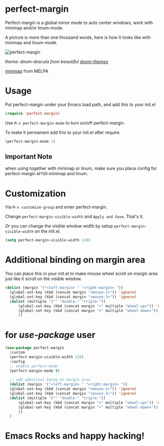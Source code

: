 perfect-margin
==============

Perfect-margin is a global minor mode to auto center windows, work with minimap and/or linum-mode.

A picture is more than one thousand words, here is how it looks like with minimap and linum-mode.

<span class="image-600">![perfect-margin](https://raw.githubusercontent.com/mpwang/perfect-margin/master/perfect-margin.gif)</span>

_theme: doom-dracula from beautiful [doom-themes](https://github.com/hlissner/emacs-doom-themes)_

[minimap](http://elpa.gnu.org/packages/minimap.html) from MELPA

# Usage

Put perfect-margin under your Emacs load path, and add this to your init.el

```lisp
(require 'perfect-margin)
```


Use `M-x perfect-margin-mode` to turn on/off perfect-margin.

To make it permanent add this to your init.el after require.
```lisp
(perfect-margin-mode 1)
```

## Important Note
when using together with minimap or linum, make sure you place config for perfect-margin `AFTER` minimap and linum.

# Customization

Via `M-x customize-group` and enter perfect-margin.

Change `perfect-margin-visible-width` and `Apply and Save`. That's it.

*Or* you can change the visible window width by setup `perfect-margin-visible-width` on the init.el.

```lisp
(setq perfect-margin-visible-width 128)
```

# Additional binding on margin area

You can place this in your init.el to make mouse wheel scroll on margin area just like it scroll on the visible window.

```lisp
(dolist (margin '("<left-margin> " "<right-margin> "))
  (global-set-key (kbd (concat margin "<mouse-1>")) 'ignore)
  (global-set-key (kbd (concat margin "<mouse-3>")) 'ignore)
  (dolist (multiple '("" "double-" "triple-"))
      (global-set-key (kbd (concat margin "<" multiple "wheel-up>")) 'mwheel-scroll)
      (global-set-key (kbd (concat margin "<" multiple "wheel-down>")) 'mwheel-scroll)
      ))
```

# for *use-package* user

```lisp
(use-package perfect-margin
  :custom
  (perfect-margin-visible-width 128)
  :config
  ;; enable perfect-mode
  (perfect-margin-mode t)
  
  ;; add additinal bding on margin area
  (dolist (margin '("<left-margin> " "<right-margin> "))
  (global-set-key (kbd (concat margin "<mouse-1>")) 'ignore)
  (global-set-key (kbd (concat margin "<mouse-3>")) 'ignore)
  (dolist (multiple '("" "double-" "triple-"))
      (global-set-key (kbd (concat margin "<" multiple "wheel-up>")) 'mwheel-scroll)
      (global-set-key (kbd (concat margin "<" multiple "wheel-down>")) 'mwheel-scroll)
      ))
  )
```

# Emacs Rocks and happy hacking!
